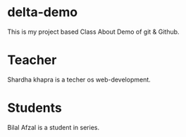 # delta-demo
This is my project based Class About Demo of git &amp; Github.
# Teacher 
Shardha khapra is a techer os web-development.
# Students
Bilal Afzal is a student in series.